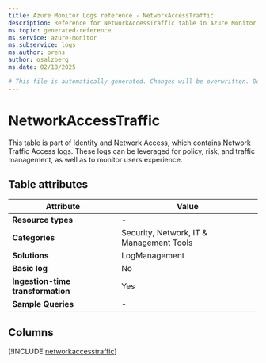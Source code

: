 ```yaml
---
title: Azure Monitor Logs reference - NetworkAccessTraffic
description: Reference for NetworkAccessTraffic table in Azure Monitor Logs.
ms.topic: generated-reference
ms.service: azure-monitor
ms.subservice: logs
ms.author: orens
author: osalzberg
ms.date: 02/18/2025

# This file is automatically generated. Changes will be overwritten. Do not change this file directly.
---
```


# NetworkAccessTraffic

This table is part of Identity and Network Access, which contains Network Traffic Access logs. These logs can be leveraged for policy, risk, and traffic management, as well as to monitor users experience.


## Table attributes

|Attribute|Value|
|---|---|
|**Resource types**|-|
|**Categories**|Security, Network, IT & Management Tools|
|**Solutions**| LogManagement|
|**Basic log**|No|
|**Ingestion-time transformation**|Yes|
|**Sample Queries**|-|



## Columns
  
[!INCLUDE [networkaccesstraffic](~/reusable-content/ce-skilling/azure/includes/azure-monitor/reference/tables/networkaccesstraffic-include.md)]
